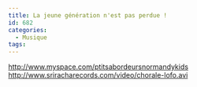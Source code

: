 ```yaml
---
title: La jeune génération n'est pas perdue !
id: 682
categories:
  - Musique
tags:
---
```


http://www.myspace.com/ptitsabordeursnormandykids http://www.sriracharecords.com/video/chorale-lofo.avi